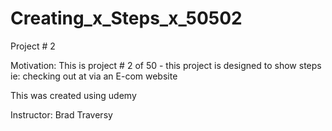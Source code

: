 # Creating_x_Steps_x_50502
Project # 2  

Motivation: This is project # 2 of 50 - this project is designed to show steps ie: checking out at via an E-com website

This was created using udemy 

Instructor: Brad Traversy